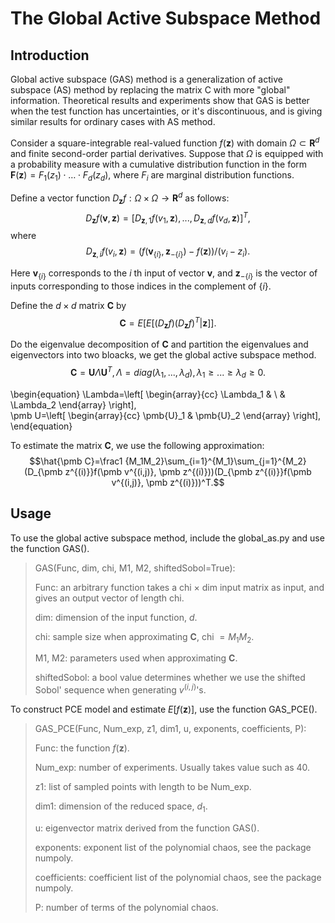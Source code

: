 # The Global Active Subspace Method
## Introduction
Global active subspace (GAS) method is a generalization of active subspace (AS) method by replacing the matrix C with more "global" information. Theoretical results and experiments show that GAS is better when the test function has uncertainties, or it's discontinuous, and is giving similar results for ordinary cases with AS method.

Consider a square-integrable real-valued function $f(\pmb z)$ with domain $\Omega\subset\pmb R^d$ and finite second-order partial derivatives. Suppose that $\Omega$ is equipped with a probability measure with a cumulative distribution function in the form $\pmb F(\pmb z)=F_1(z_1)\cdot \ldots \cdot F_d(z_d)$, where $F_i$ are marginal distribution functions. 

Define a vector function $D_{\pmb z}f:\Omega\times\Omega\rightarrow\pmb R^d$ as follows: 
$$D_{\pmb z}f(\pmb v,\pmb z)=[D_{\pmb z,1}f(v_{1},\pmb z),...,D_{\pmb z,d}f(v_{d},\pmb z)]^T,$$
where
$$D_{\pmb z,i}f(v_{i},\pmb z)=(f(\pmb v_{\{i\}},\pmb z_{-\{i\}})-f(\pmb z))/(v_{i}-z_{i}).$$

Here $\pmb v_{\{i\}}$ corresponds to the $i$ th input of vector $\pmb v$, and $\pmb z_{-\{i\}}$ is the vector of inputs corresponding to those indices in the complement of $\{i\}$. 

Define the $d\times d$ matrix $\pmb C$ by
$$\pmb C=E[E[(D_{\pmb z}f)(D_{\pmb z}f)^T|\pmb z]].$$

Do the eigenvalue decomposition of $\pmb C$ and partition the eigenvalues and eigenvectors into two bloacks, we get the global active subspace method.
$$\pmb C=\pmb U\Lambda \pmb U^T,\Lambda=diag(\lambda_1,...,\lambda_d), \lambda_1\geq...\geq \lambda_d\geq 0.$$

\begin{equation}
\Lambda=\left[
\begin{array}{cc}
    \Lambda_1 &  \\
     & \Lambda_2
\end{array}
\right],   
\pmb U=\left[
\begin{array}{cc}
    \pmb{U}_1 &  \pmb{U}_2
\end{array}
\right],
\end{equation}


To estimate the matrix $\pmb C$, we use the following approximation:
$$\hat{\pmb C}=\frac1 {M_1M_2}\sum_{i=1}^{M_1}\sum_{j=1}^{M_2}(D_{\pmb z^{(i)}}f(\pmb v^{(i,j)}, \pmb z^{(i)}))(D_{\pmb z^{(i)}}f(\pmb v^{(i,j)}, \pmb z^{(i)}))^T.$$


## Usage
To use the global active subspace method, include the global_as.py and use the function GAS(). 

>GAS(Func, dim, chi, M1, M2, shiftedSobol=True):
>
>Func: an arbitrary function takes a chi $\times$ dim input matrix as input, and gives an output vector of length chi.
>
>dim: dimension of the input function, $d$.
>
>chi: sample size when approximating $\pmb C$, chi $=M_1M_2$.
>
>M1, M2: parameters used when approximating $\pmb C$.
>
>shiftedSobol: a bool value determines whether we use the shifted Sobol' sequence when generating $v^{(i,j)}$'s. 

To construct PCE model and estimate $E[f(\pmb z)]$, use the function GAS_PCE().

>GAS_PCE(Func, Num_exp, z1, dim1, u, exponents, coefficients, P):
>
>Func: the function $f(\pmb z)$.
>
>Num_exp: number of experiments. Usually takes value such as $40$.
>
>z1: list of sampled points with length to be Num_exp.
>
>dim1: dimension of the reduced space, $d_1$.
>
>u: eigenvector matrix derived from the function GAS(). 
>
>exponents: exponent list of the polynomial chaos, see the package numpoly.
>
>coefficients: coefficient list of the polynomial chaos, see the package numpoly.
>
>P: number of terms of the polynomial chaos.
